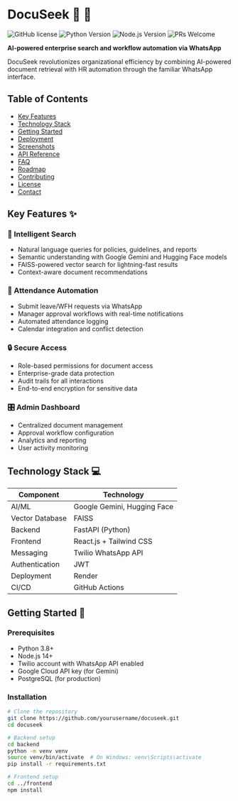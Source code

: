 # DocuSeek :mag_right: :rocket:

![GitHub license](https://img.shields.io/badge/license-MIT-blue.svg)
![Python Version](https://img.shields.io/badge/python-3.8%2B-blue)
![Node.js Version](https://img.shields.io/badge/node.js-14%2B-green)
![PRs Welcome](https://img.shields.io/badge/PRs-welcome-brightgreen.svg)

**AI-powered enterprise search and workflow automation via WhatsApp**

DocuSeek revolutionizes organizational efficiency by combining AI-powered document retrieval with HR automation through the familiar WhatsApp interface.

## Table of Contents
- [Key Features](#key-features-sparkles)
- [Technology Stack](#technology-stack-computer)
- [Getting Started](#getting-started-rocket)
- [Deployment](#deployment-arrow_forward)
- [Screenshots](#screenshots-camera)
- [API Reference](#api-reference-books)
- [FAQ](#faq-question)
- [Roadmap](#roadmap-map)
- [Contributing](#contributing-handshake)
- [License](#license-page_facing_up)
- [Contact](#contact-email)

## Key Features :sparkles:

### :brain: Intelligent Search
- Natural language queries for policies, guidelines, and reports
- Semantic understanding with Google Gemini and Hugging Face models
- FAISS-powered vector search for lightning-fast results
- Context-aware document recommendations

### :date: Attendance Automation
- Submit leave/WFH requests via WhatsApp
- Manager approval workflows with real-time notifications
- Automated attendance logging
- Calendar integration and conflict detection

### :lock: Secure Access
- Role-based permissions for document access
- Enterprise-grade data protection
- Audit trails for all interactions
- End-to-end encryption for sensitive data

### :control_knobs: Admin Dashboard
- Centralized document management
- Approval workflow configuration
- Analytics and reporting
- User activity monitoring

## Technology Stack :computer:

| Component        | Technology               |
|-----------------|--------------------------|
| AI/ML           | Google Gemini, Hugging Face |
| Vector Database | FAISS                    |
| Backend         | FastAPI (Python)         |
| Frontend        | React.js + Tailwind CSS  |
| Messaging       | Twilio WhatsApp API      |
| Authentication  | JWT                      |
| Deployment      | Render                   |
| CI/CD           | GitHub Actions           |

## Getting Started :rocket:

### Prerequisites

- Python 3.8+
- Node.js 14+
- Twilio account with WhatsApp API enabled
- Google Cloud API key (for Gemini)
- PostgreSQL (for production)

### Installation

```bash
# Clone the repository
git clone https://github.com/yourusername/docuseek.git
cd docuseek

# Backend setup
cd backend
python -m venv venv
source venv/bin/activate  # On Windows: venv\Scripts\activate
pip install -r requirements.txt

# Frontend setup
cd ../frontend
npm install
